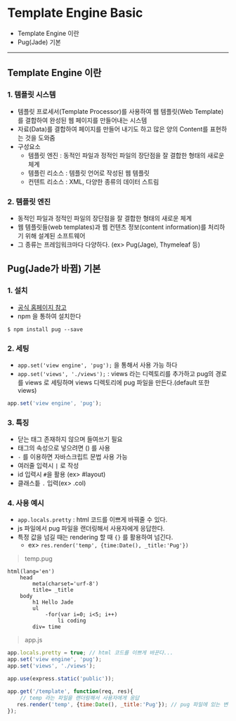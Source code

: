 # Template Engine Basic
  - Template Engine 이란
  - Pug(Jade) 기본

---

## Template Engine 이란
  ### 1. 템플릿 시스템
  - 템플릿 프로세서(Template Processor)를 사용하여 웹 템플릿(Web Template)를 결합하여 완성된 웹 페이지를 만들어내는 시스템
  - 자료(Data)를 결합하여 페이지를 만들어 내기도 하고 많은 양의 Content를 표현하는 것을 도와줌
  - 구성요소
    - 템플릿 엔진 : 동적인 파일과 정적인 파일의 장단점을 잘 결합한 형태의 새로운 체계
    - 템플린 리소스 : 템플릿 언어로 작성된 웹 템플릿
    - 컨텐트 리소스 : XML, 다양한 종류의 데이터 스트림

  ### 2. 템플릿 엔진
  - 동적인 파일과 정적인 파일의 장단점을 잘 결합한 형태의 새로운 체계
  - 웹 템플릿들(web templates)과 웹 컨텐츠 정보(content information)를 처리하기 위해 설계된 소프트웨어
  - 그 종류는 프레임워크마다 다양하다. (ex> Pug(Jage), Thymeleaf 등)

## Pug(Jade가 바뀜) 기본
  ### 1. 설치
  - [공식 홈페이지 참고](http://expressjs.com/ko/guide/using-template-engines.html)
  - npm 을 통하여 설치한다

  ```
  $ npm install pug --save
  ```

  ### 2. 세팅
  - `app.set('view engine', 'pug');` 을 통해서 사용 가능 하다
  - `app.set('views', './views');` : views 라는 디렉토리를 추가하고 pug의 경로를 views 로 세팅하며 views 디렉토리에 pug 파일을 만든다.(default 또한 views)

  ```javascript
  app.set('view engine', 'pug');
  ```

  ### 3. 특징
  - 닫는 태그 존재하지 않으며 들여쓰기 필요
  - 태그의 속성으로 넣으려면 () 를 사용
  - `-` 를 이용하면 자바스크립트 문법 사용 가능
  - 여러줄 입력시 `|` 로 작성
  - id 입력시 `#`을 활용 (ex> #layout)
  - 클래스틑 `.` 입력(ex> .col)

  ### 4. 사용 예시
  - `app.locals.pretty` : html 코드를 이쁘게 바꿔줄 수 있다.
  - js 파일에서 pug 파일을 랜더링해서 사용자에게 응답한다.
  - 특정 값을 넘길 때는 rendering 할 때 `{}` 를 활용하여 넘긴다.
      - ex> `res.render('temp', {time:Date(), _title:'Pug'})`

  > temp.pug

  ```
  html(lang='en')
      head
          meta(charset='urf-8')
          title= _title
      body
          h1 Hello Jade
          ul
              -for(var i=0; i<5; i++)
                  li coding
          div= time
  ```

  > app.js

  ```javascript
  app.locals.pretty = true; // html 코드를 이쁘게 바꾼다...
  app.set('view engine', 'pug');
  app.set('views', './views');

  app.use(express.static('public'));

  app.get('/template', function(req, res){
      // temp 라는 파일을 랜더링해서 사용자에게 응답
     res.render('temp', {time:Date(), _title:'Pug'}); // pug 파일에 있는 변수에 값을 넘길 수 있다
  });
  ```
